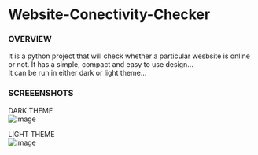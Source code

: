 # Website-Conectivity-Checker

### OVERVIEW
It is a python project that will check whether a particular wesbsite is online or not. It has a simple, compact and easy to use design...<br />
It can be run in either dark or light theme...


### SCREEENSHOTS
DARK THEME<br />
![image](https://user-images.githubusercontent.com/80593060/229308651-8bcf43fe-5347-41e6-be30-30ab2310c545.png)

LIGHT THEME<br />
![image](https://user-images.githubusercontent.com/80593060/229309621-8a0ad0be-dd59-42d3-ab4f-cf24a89a8c01.png)
